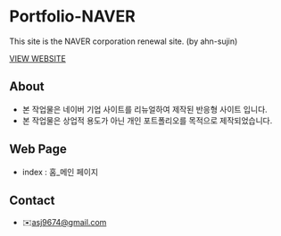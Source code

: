 # Portfolio-NAVER

This site is the NAVER corporation renewal site. (by ahn-sujin)

[VIEW WEBSITE](https://ahn-sujin.github.io/Portfolio-NAVER/naver.html)

## About
* 본 작업물은 네이버 기업 사이트를 리뉴얼하여 제작된 반응형 사이트 입니다.  
* 본 작업물은 상업적 용도가 아닌 개인 포트폴리오를 목적으로 제작되었습니다. 

## Web Page 
* index : 홈_메인 페이지

## Contact 
* :envelope:asj9674@gmail.com
